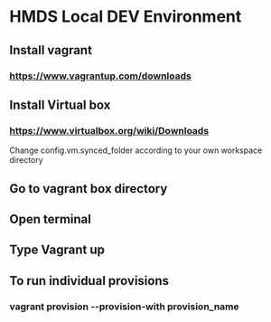 # HMDS Local DEV Environment

## Install vagrant
### https://www.vagrantup.com/downloads

## Install Virtual box
### https://www.virtualbox.org/wiki/Downloads

Change config.vm.synced_folder according to your own workspace directory

## Go to vagrant box directory
## Open terminal
## Type Vagrant up

## To run individual provisions
### vagrant provision --provision-with provision_name

